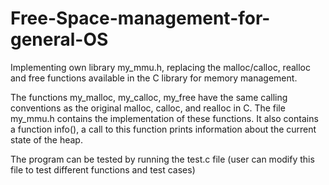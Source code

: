 # Free-Space-management-for-general-OS
Implementing own library my_mmu.h, replacing the malloc/calloc, realloc and free functions available in the C library for memory management.

The functions my_malloc, my_calloc, my_free  have the same calling conventions as the original malloc, calloc, and realloc in C. The file my_mmu.h contains the implementation of these functions. It also contains a function info(), a call to this function prints information about the current state of the heap. 

The program can be tested by running the test.c file (user can modify this file to test different functions and test cases)
